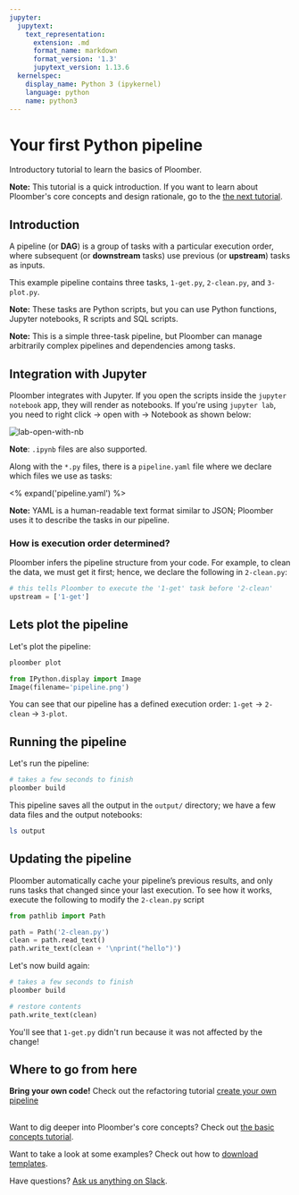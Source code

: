 ```yaml
---
jupyter:
  jupytext:
    text_representation:
      extension: .md
      format_name: markdown
      format_version: '1.3'
      jupytext_version: 1.13.6
  kernelspec:
    display_name: Python 3 (ipykernel)
    language: python
    name: python3
---
```



# Your first Python pipeline

<!-- start description -->
Introductory tutorial to learn the basics of Ploomber.
<!-- end description -->

**Note:** This tutorial is a quick introduction. If you want
to learn about Ploomber's core concepts and design rationale, go to the
[the next tutorial](https://ploomber.readthedocs.io/en/latest/get-started/basic-concepts.html).


## Introduction

A pipeline (or **DAG**) is a group of tasks with a particular execution order, where subsequent (or **downstream** tasks) use previous (or **upstream**) tasks as inputs.

This example pipeline contains three tasks, `1-get.py`, `2-clean.py`, and `3-plot.py`.

**Note:** These tasks are Python scripts, but you can use Python functions, Jupyter notebooks, R scripts and SQL scripts.

**Note:** This is a simple three-task pipeline, but Ploomber can manage arbitrarily complex pipelines and dependencies among tasks.

## Integration with Jupyter

Ploomber integrates with Jupyter. If you open the scripts inside the
`jupyter notebook` app, they will render as notebooks. If you're using `jupyter lab`, you need to right click -> open with -> Notebook as shown below:

![lab-open-with-nb](https://ploomber.io/images/doc/lab-open-with-notebook.png)

**Note**: `.ipynb` files are also supported.

Along with the `*.py` files, there is a `pipeline.yaml` file where we declare which files we use as tasks:

<% expand('pipeline.yaml') %>

**Note:** YAML is a human-readable text format similar to JSON; Ploomber uses it to describe the tasks in our pipeline.

### How is execution order determined?

Ploomber infers the pipeline structure from your code. For example, to
clean the data, we must get it first; hence, we declare the following in `2-clean.py`:

~~~python
# this tells Ploomber to execute the '1-get' task before '2-clean'
upstream = ['1-get']
~~~

## Lets plot the pipeline
Let's plot the pipeline:

```bash
ploomber plot
```

```python
from IPython.display import Image
Image(filename='pipeline.png')
```

You can see that our pipeline has a defined execution order: `1-get` -> `2-clean` -> `3-plot`.

## Running the pipeline

Let's run the pipeline:

```bash
# takes a few seconds to finish
ploomber build
```

This pipeline saves all the output in the `output/` directory; we have a few
data files and the output notebooks:

```bash
ls output
```


## Updating the pipeline

Ploomber automatically cache your pipeline’s previous results, and only runs tasks that changed since your last execution. 
To see how it works, execute the following to modify the `2-clean.py` script

```python
from pathlib import Path

path = Path('2-clean.py')
clean = path.read_text()
path.write_text(clean + '\nprint("hello")')
```

Let's now build again:

```bash
# takes a few seconds to finish
ploomber build
```

```python
# restore contents
path.write_text(clean)
```

You'll see that `1-get.py` didn't run because it was not affected by the change!

## Where to go from here

**Bring your own code!** Check out the refactoring tutorial [create your own pipeline](https://docs.ploomber.io/en/latest/user-guide/refactoring.html)
<br><br>

Want to dig deeper into Ploomber's core concepts? Check out [the basic concepts tutorial](https://ploomber.readthedocs.io/en/latest/get-started/basic-concepts.html).

Want to take a look at some examples? Check out how to [download templates](https://ploomber.readthedocs.io/en/latest/user-guide/templates.html).

Have questions? [Ask us anything on Slack](https://ploomber.io/community/).

